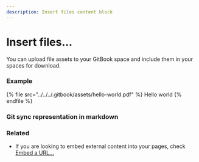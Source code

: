 ```yaml
---
description: Insert files content block
---
```


# Insert files...

You can upload file assets to your GitBook space and include them in your spaces for download.

### Example

{% file src="../../../.gitbook/assets/hello-world.pdf" %}
Hello world
{% endfile %}

### Git sync representation in markdown

### Related

* If you are looking to embed external content into your pages, check [Embed a URL...](embed-a-url....md)
